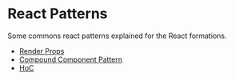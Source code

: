 # React Patterns

Some commons react patterns explained for the React formations.

- [Render Props](https://github.com/fabremx/react-patterns/tree/master/src/RenderProps)
- [Compound Component Pattern](https://github.com/fabremx/react-patterns/tree/master/src/CompoundComponentPattern)
- [HoC](https://github.com/fabremx/react-patterns/tree/master/src/HoC)
